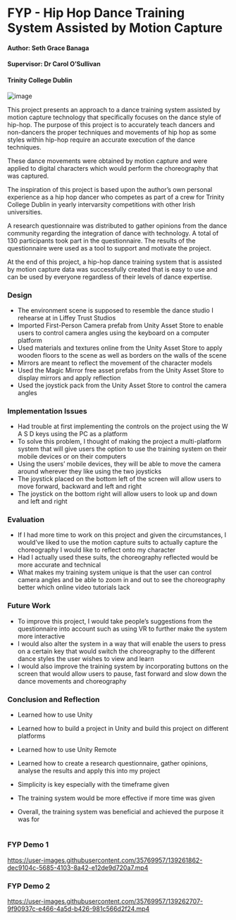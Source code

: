 # FYP - Hip Hop Dance Training System Assisted by Motion Capture
#### Author: Seth Grace Banaga
#### Supervisor: Dr Carol O’Sullivan
#### Trinity College Dublin

![image](https://user-images.githubusercontent.com/35769957/139257124-19a0b169-962c-4799-ad43-83295b85d629.png) 



This project presents an approach to a dance training system assisted by motion capture technology that specifically focuses on the dance style of hip-hop. The purpose of this project is to accurately teach dancers and non-dancers the proper techniques and movements of hip hop as some styles within hip-hop require an accurate execution of the dance techniques. 

These dance movements were obtained by motion capture and were applied to digital characters which would perform the choreography that was captured.

The inspiration of this project is based upon the author’s own personal experience as a hip hop dancer who competes as part of a crew for Trinity College Dublin in yearly intervarsity competitions with other Irish universities. 

A research questionnaire was distributed to gather opinions from the dance community regarding the integration of dance with technology. A total of 130 participants took part in the questionnaire. The results of the questionnaire were used as a tool to support and motivate the project. 

At the end of this project, a hip-hop dance training system that is assisted by motion capture data was successfully created that is easy to use and can be used by everyone regardless of their levels of dance expertise.


### Design
- The environment scene is supposed to resemble the dance studio I rehearse at in Liffey Trust Studios
- Imported First-Person Camera prefab from Unity Asset Store to enable users to control camera angles using the keyboard on a computer platform
- Used materials and textures online from the Unity Asset Store to apply wooden floors to the scene as well as borders on the walls of the scene
- Mirrors are meant to reflect the movement of the character models
- Used the Magic Mirror free asset prefabs from the Unity Asset Store to display mirrors and apply reflection
- Used the joystick pack from the Unity Asset Store to control the camera angles

### Implementation Issues
- Had trouble at first implementing the controls on the project using the W A S D keys using the PC as a platform
- To solve this problem, I thought of making the project a multi-platform system that will give users the option to use the training system on their mobile devices or on their computers
- Using the users’ mobile devices, they will be able to move the camera around wherever they like using the two joysticks
- The joystick placed on the bottom left of the screen will allow users to move forward, backward and left and right
- The joystick on the bottom right will allow users to look up and down and left and right

### Evaluation 
- If I had more time to work on this project and given the circumstances, I would’ve liked to use the motion capture suits to actually capture the choreography I would like to reflect onto my character
- Had I actually used these suits, the choreography reflected would be more accurate and technical
- What makes my training system unique is that the user can control camera angles and be able to zoom in and out to see the choreography better which online video tutorials lack

### Future Work
- To improve this project, I would take people’s suggestions from the questionnaire into account such as using VR to further make the system more interactive
- I would also alter the system in a way that will enable the users to press on a certain key that would switch the choreography to the different dance styles the user wishes to view and learn
- I would also improve the training system by incorporating buttons on the screen that would allow users to pause, fast forward and slow down the dance movements and choreography

### Conclusion and Reflection
- Learned how to use Unity  
- Learned how to build a project in Unity and build this project on different platforms
- Learned how to use Unity Remote
- Learned how to create a research questionnaire, gather opinions, analyse the results and apply this into my project

- Simplicity is key especially with the timeframe given
- The training system would be more effective if more time was given 
- Overall, the training system was beneficial and achieved the purpose it was for 


#

### FYP Demo 1
https://user-images.githubusercontent.com/35769957/139261862-dec9104c-5685-4103-8a42-e12de9d720a7.mp4



### FYP Demo 2
https://user-images.githubusercontent.com/35769957/139262707-9f90937c-e466-4a5d-b426-981c566d2f24.mp4


